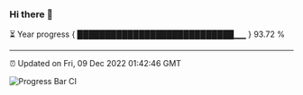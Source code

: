 ### Hi there 👋

⏳ Year progress { ████████████████████████████▁▁ } 93.72 %

---

⏰ Updated on Fri, 09 Dec 2022 01:42:46 GMT

![Progress Bar CI](https://github.com/ZhaoGui/ZhaoGui/workflows/Progress%20Bar%20CI/badge.svg)
